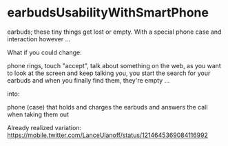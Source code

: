 # earbudsUsabilityWithSmartPhone
earbuds; these tiny things get lost or empty. With a special phone case and interaction however ...

What if you could change:

phone rings, touch "accept", talk about something on the web, as you want to look at the screen and keep talking you, you start the search for your earbuds and when you finally find them, they're empty ...

into:

phone (case) that holds and charges the earbuds and answers the call when taking them out

Already realized variation: https://mobile.twitter.com/LanceUlanoff/status/1214645369084116992
